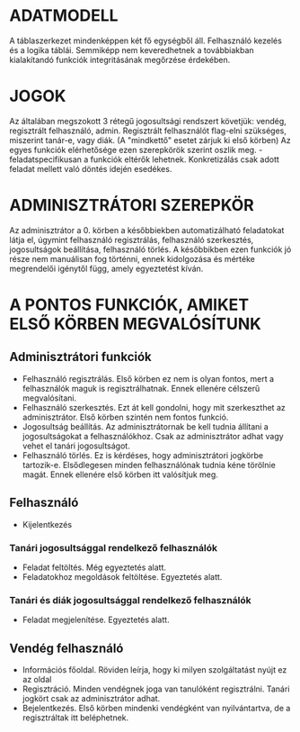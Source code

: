 # ADATMODELL
A táblaszerkezet mindenképpen két fő egységből áll. Felhasználó kezelés és a logika táblái. Semmiképp nem keveredhetnek a továbbiakban kialakítandó funkciók integritásának megőrzése érdekében.
# JOGOK
Az általában megszokott 3 rétegű jogosultsági rendszert követjük: vendég, regisztrált felhasználó, admin.
Regisztrált felhasználót flag-elni szükséges, miszerint tanár-e, vagy diák. (A "mindkettő" esetet zárjuk ki első körben)
Az egyes funkciók elérhetősége ezen szerepkörök szerint oszlik meg. - feladatspecifikusan a funkciók eltérők lehetnek. Konkretizálás csak adott feladat mellett való döntés idején esedékes.
# ADMINISZTRÁTORI SZEREPKÖR
Az adminisztrátor a 0. körben a későbbiekben automatizálható feladatokat látja el, úgymint felhasználó regisztrálás, felhasználó szerkesztés, jogosultságok beállítása, felhasználó törlés.
A későbbikben ezen funkciók jó része nem manuálisan fog történni, ennek kidolgozása és mértéke megrendelői igénytől függ, amely egyeztetést kíván.
# A PONTOS FUNKCIÓK, AMIKET ELSŐ KÖRBEN MEGVALÓSÍTUNK
## Adminisztrátori funkciók
- Felhasználó regisztrálás. Első körben ez nem is olyan fontos, mert a felhasználók maguk is regisztrálhatnak. Ennek ellenére célszerű megvalósítani.
- Felhasználó szerkesztés. Ezt át kell gondolni, hogy mit szerkeszthet az adminisztrátor. Első körben szintén nem fontos funkció.
- Jogosultság beállítás. Az adminisztrátornak be kell tudnia állítani a jogosultságokat a felhasználókhoz. Csak az adminisztrátor adhat vagy vehet el tanári jogosultságot.
- Felhasználó törlés. Ez is kérdéses, hogy adminisztrátori jogkörbe tartozik-e. Elsődlegesen minden felhasználónak tudnia kéne törölnie magát. Ennek ellenére első körben itt valósítjuk meg.
## Felhasználó
- Kijelentkezés
### Tanári jogosultsággal rendelkező felhasználók
- Feladat feltöltés. Még egyeztetés alatt.
- Feladatokhoz megoldások feltöltése. Egyeztetés alatt.
### Tanári és diák jogosultsággal rendelkező felhasználók
- Feladat megjelenítése. Egyeztetés alatt.
## Vendég felhasználó
- Információs főoldal. Röviden leírja, hogy ki milyen szolgáltatást nyújt ez az oldal
- Regisztráció. Minden vendégnek joga van tanulóként regisztrálni. Tanári jogkört csak az adminisztrátor adhat.
- Bejelentkezés. Első körben mindenki vendégként van nyilvántartva, de a regisztráltak itt beléphetnek.
